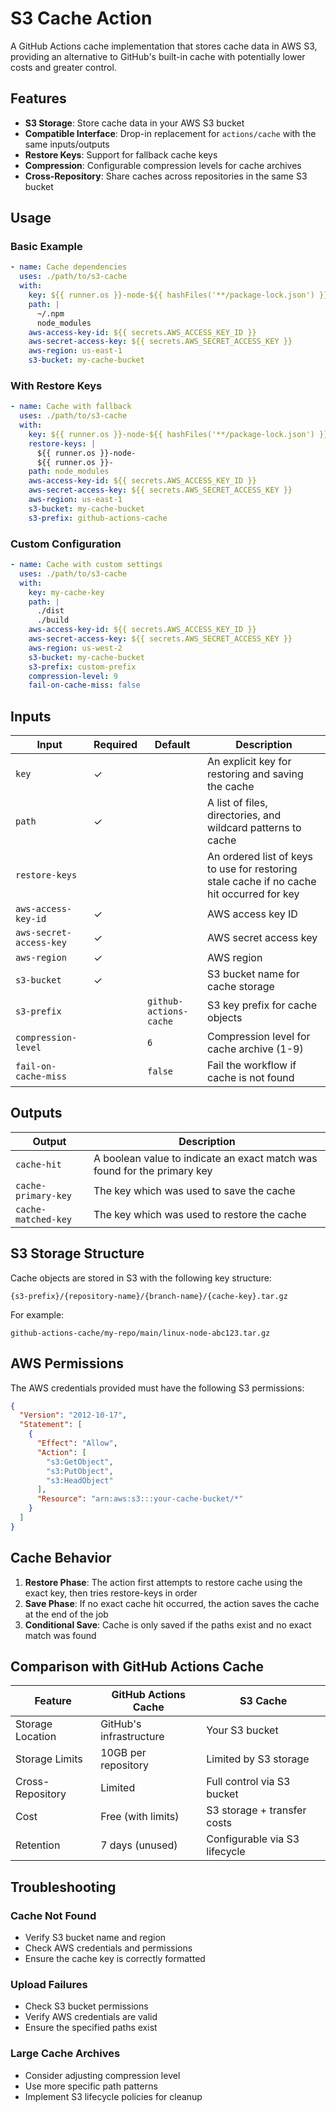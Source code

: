 # S3 Cache Action

A GitHub Actions cache implementation that stores cache data in AWS S3, providing an alternative to GitHub's built-in cache with potentially lower costs and greater control.

## Features

- **S3 Storage**: Store cache data in your AWS S3 bucket
- **Compatible Interface**: Drop-in replacement for `actions/cache` with the same inputs/outputs
- **Restore Keys**: Support for fallback cache keys
- **Compression**: Configurable compression levels for cache archives
- **Cross-Repository**: Share caches across repositories in the same S3 bucket

## Usage

### Basic Example

```yaml
- name: Cache dependencies
  uses: ./path/to/s3-cache
  with:
    key: ${{ runner.os }}-node-${{ hashFiles('**/package-lock.json') }}
    path: |
      ~/.npm
      node_modules
    aws-access-key-id: ${{ secrets.AWS_ACCESS_KEY_ID }}
    aws-secret-access-key: ${{ secrets.AWS_SECRET_ACCESS_KEY }}
    aws-region: us-east-1
    s3-bucket: my-cache-bucket
```

### With Restore Keys

```yaml
- name: Cache with fallback
  uses: ./path/to/s3-cache
  with:
    key: ${{ runner.os }}-node-${{ hashFiles('**/package-lock.json') }}
    restore-keys: |
      ${{ runner.os }}-node-
      ${{ runner.os }}-
    path: node_modules
    aws-access-key-id: ${{ secrets.AWS_ACCESS_KEY_ID }}
    aws-secret-access-key: ${{ secrets.AWS_SECRET_ACCESS_KEY }}
    aws-region: us-east-1
    s3-bucket: my-cache-bucket
    s3-prefix: github-actions-cache
```

### Custom Configuration

```yaml
- name: Cache with custom settings
  uses: ./path/to/s3-cache
  with:
    key: my-cache-key
    path: |
      ./dist
      ./build
    aws-access-key-id: ${{ secrets.AWS_ACCESS_KEY_ID }}
    aws-secret-access-key: ${{ secrets.AWS_SECRET_ACCESS_KEY }}
    aws-region: us-west-2
    s3-bucket: my-cache-bucket
    s3-prefix: custom-prefix
    compression-level: 9
    fail-on-cache-miss: false
```

## Inputs

| Input | Required | Default | Description |
|-------|----------|---------|-------------|
| `key` | ✓ | | An explicit key for restoring and saving the cache |
| `path` | ✓ | | A list of files, directories, and wildcard patterns to cache |
| `restore-keys` | | | An ordered list of keys to use for restoring stale cache if no cache hit occurred for key |
| `aws-access-key-id` | ✓ | | AWS access key ID |
| `aws-secret-access-key` | ✓ | | AWS secret access key |
| `aws-region` | ✓ | | AWS region |
| `s3-bucket` | ✓ | | S3 bucket name for cache storage |
| `s3-prefix` | | `github-actions-cache` | S3 key prefix for cache objects |
| `compression-level` | | `6` | Compression level for cache archive (1-9) |
| `fail-on-cache-miss` | | `false` | Fail the workflow if cache is not found |

## Outputs

| Output | Description |
|--------|-------------|
| `cache-hit` | A boolean value to indicate an exact match was found for the primary key |
| `cache-primary-key` | The key which was used to save the cache |
| `cache-matched-key` | The key which was used to restore the cache |

## S3 Storage Structure

Cache objects are stored in S3 with the following key structure:

```
{s3-prefix}/{repository-name}/{branch-name}/{cache-key}.tar.gz
```

For example:
```
github-actions-cache/my-repo/main/linux-node-abc123.tar.gz
```

## AWS Permissions

The AWS credentials provided must have the following S3 permissions:

```json
{
  "Version": "2012-10-17",
  "Statement": [
    {
      "Effect": "Allow",
      "Action": [
        "s3:GetObject",
        "s3:PutObject",
        "s3:HeadObject"
      ],
      "Resource": "arn:aws:s3:::your-cache-bucket/*"
    }
  ]
}
```

## Cache Behavior

1. **Restore Phase**: The action first attempts to restore cache using the exact key, then tries restore-keys in order
2. **Save Phase**: If no exact cache hit occurred, the action saves the cache at the end of the job
3. **Conditional Save**: Cache is only saved if the paths exist and no exact match was found

## Comparison with GitHub Actions Cache

| Feature | GitHub Actions Cache | S3 Cache |
|---------|---------------------|----------|
| Storage Location | GitHub's infrastructure | Your S3 bucket |
| Storage Limits | 10GB per repository | Limited by S3 storage |
| Cross-Repository | Limited | Full control via S3 bucket |
| Cost | Free (with limits) | S3 storage + transfer costs |
| Retention | 7 days (unused) | Configurable via S3 lifecycle |

## Troubleshooting

### Cache Not Found
- Verify S3 bucket name and region
- Check AWS credentials and permissions
- Ensure the cache key is correctly formatted

### Upload Failures
- Check S3 bucket permissions
- Verify AWS credentials are valid
- Ensure the specified paths exist

### Large Cache Archives
- Consider adjusting compression level
- Use more specific path patterns
- Implement S3 lifecycle policies for cleanup